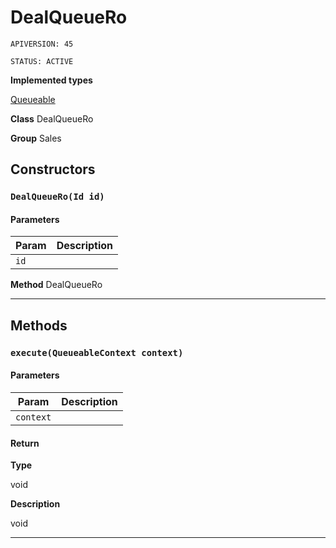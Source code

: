 # DealQueueRo

`APIVERSION: 45`

`STATUS: ACTIVE`



**Implemented types**

[Queueable](Queueable)


**Class** DealQueueRo


**Group** Sales

## Constructors
### `DealQueueRo(Id id)`
#### Parameters

|Param|Description|
|---|---|
|`id`||


**Method** DealQueueRo

---
## Methods
### `execute(QueueableContext context)`
#### Parameters

|Param|Description|
|---|---|
|`context`||

#### Return

**Type**

void

**Description**

void

---
